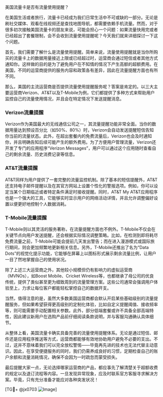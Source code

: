 美国流量卡是否有流量使用提醒？

在美国生活或者旅行，流量卡已经成为我们日常生活中不可或缺的一部分。无论是刷社交媒体、观看在线视频还是查找地图导航，都需要依赖手机流量。然而，对于很多初次接触美国流量卡的朋友来说，可能会担心一个问题：如果流量快用完或者已经超出了套餐限制，会不会收到流量使用提醒呢？今天我们就来详细探讨一下这个问题。

首先，我们需要了解什么是流量使用提醒。简单来说，流量使用提醒就是当你所购买的流量卡上的数据用量接近上限或已经超过时，运营商会通过短信或者其他方式通知你。这样做的目的是为了避免用户在不知情的情况下产生高额的超额费用。在美国，不同的运营商提供的服务内容和政策各有差异，因此在流量提醒方面也有所不同。

那么，美国的主流运营商是否提供流量使用提醒服务呢？答案是肯定的。以三大主要运营商Verizon、AT&T以及T-Mobile为例，它们都提供了多种方式来帮助用户监控自己的流量使用情况，并且会在特定情况下发送提醒消息。

### Verizon流量提醒

Verizon作为美国最大的无线通信公司之一，其流量提醒功能非常全面。当你的数据用量达到预设百分比（如50%、80%）时，Verizon会自动发送提醒短信告知你当前的流量状态。此外，在超出套餐内的免费流量后，Verizon也会及时通知你，并且明确告知后续可能产生的额外费用。为了方便用户管理流量，Verizon还开发了专门的应用程序“Verizon Messages”，用户可以通过这个应用随时查看自己的剩余流量、历史消费记录等信息。

### AT&T流量提醒

AT&T同样为用户提供了一套完整的流量监控机制。除了基本的短信提醒外，AT&T还支持电子邮件提醒以及在其官方网站上设置个性化的警报选项。例如，你可以设定当某个日期临近或者特定条件满足时接收提醒。同时，AT&T My AT&T应用程序也是一个强大的工具，它能够实时显示用户的网络活动详情，并且允许调整偏好设置以便更好地控制个人数据消耗。

### T-Mobile流量提醒

T-Mobile则以其灵活的服务著称，在流量提醒方面也不例外。T-Mobile不仅会在关键节点向用户发送提醒，还会根据实际情况调整策略。比如，在检测到即将耗尽免费流量之前，T-Mobile可能会提前几天发出警告；而在进入漫游模式或国际旅行期间，则会更加频繁地更新相关信息。另外，T-Mobile还推出了名为“Data Dots”的视觉化提示功能，它能够在屏幕上以图标形式展示剩余流量比例，让用户一目了然地掌握自己的使用状况。

除了上述三大运营商之外，其他较小规模但仍有影响力的虚拟运营商（MVNOs），如Boost Mobile、Cricket Wireless等，也都继承了母公司的优良传统，提供了类似甚至更为细致周到的流量管理方案。这些公司通常会强调用户体验至上，力求让每位客户都能轻松掌控自己的数据开支。

当然，值得注意的是，虽然大多数美国运营商都会默认开启某些基础级别的流量提醒服务，但如果希望获得更高级别的定制化体验，比如自定义提醒阈值、接收频率等，则可能需要手动配置相关参数。此外，部分低端套餐或许不具备全部高端特性，因此建议新用户在选购产品前仔细阅读条款说明，并与客服沟通确认具体细节。

从整体上看，美国流量卡确实具备完善的流量使用提醒体系。无论是通过短信、邮件还是应用程序推送等方式，运营商都能够有效地协助用户避免不必要的支出。不过，这并不意味着我们可以完全放松警惕——毕竟再先进的技术也无法代替主动意识。因此，在享受便捷服务的同时，我们仍需养成良好的习惯，定期检查自己的账户余额和流量消耗情况，确保不会因为一时疏忽而蒙受损失。

最后提醒大家一点，无论选择哪家运营商的产品，都应事先了解清楚关于超额收费的规定以及退订流程等内容。一旦发现异常现象，应及时联系官方客服寻求解决方案。毕竟，只有充分准备才能应对各种突发状况！

[TG💪+ @jx0703 ![Image](https://github.com/user-attachments/assets/dbca1d08-cadb-493c-b0ec-ad6f7a83f270)]